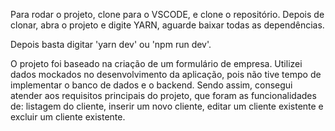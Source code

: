 Para rodar o projeto, clone para o VSCODE, e clone o repositório.
Depois de clonar, abra o projeto e digite YARN, aguarde baixar todas as dependências.

Depois basta digitar 'yarn dev' ou 'npm run dev'.

O projeto foi baseado na criação de um formulário de empresa. Utilizei dados mockados no desenvolvimento da aplicação, pois não tive tempo de implementar o banco de dados e o backend. Sendo assim, consegui atender aos requisitos principais do projeto, que foram as funcionalidades de: listagem do cliente, inserir um novo cliente, editar um cliente existente e excluir um cliente existente.
